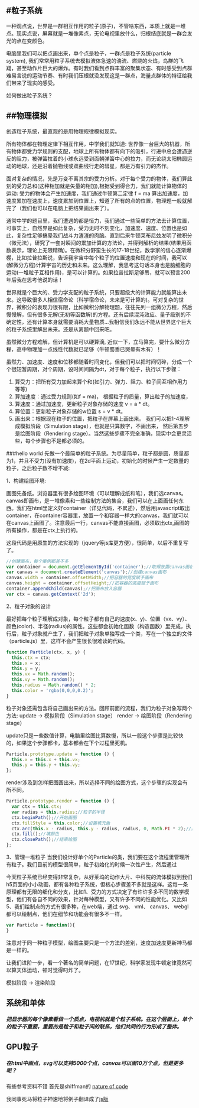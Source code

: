 #粒子系统
---------------------------------
一种观点说，世界是一群相互作用的粒子(原子)，不管啥东西，本质上就是一堆点。现实点说，屏幕就是一堆像素点，无论电视里放什么，归根结底就是一群会发光的点在变颜色。

电脑里我们可以把点画出来，单个点是粒子，一群点是粒子系统(particle system), 我们常常用粒子系统去模拟液体急速的湍流、燃烧的火焰，鸟群的飞翔，甚至动作片巨大的爆炸。有时我们看到点群丰富的聚集状态、有时感受到点群难易言说的运动节奏、有时我们压根就没发现这是一群点，海量点群体的特征给我们带来了现实的感受。

如何做出粒子系统？

##物理模拟
---------------------------------
创造粒子系统，最直观的是用物理规律模拟现实。

所有物体都在物理定律下相互作用，中学我们就知道: 世界像一台巨大的机器，所有物体都受力学规则的支配，地球上所有物体都有向下的吸引，行进中总会遭遇逆反的阻力，被弹簧拉着的小球永远受到面朝弹簧中心的拉力，而无论绕太阳椭圆运动的地球，还是沿着抛物线或双曲线行走的彗星，都是万有引力的杰作。

面对复杂的情况，先是万变不离其宗的受力分析。对于每个受力的物体，我们算此刻的受力总和(这种相加就是矢量的相加),根据受到得合力，我们就能计算物体的运动:
受力的物体会产生加速度，我们通过牛顿第二定律 f = ma 算出加速度，加速度累加在速度上，速度累加到位置上，知道了所有的点的位置，物理题一般就解完了（我们也可以在电脑上把结果画出来了）。

通常中学的题目里，我们遭遇的都是恒力，我们通过一些简单的方法去计算位置，可事实上，自然界是如此复杂，受力无时不刻变化，加速度、速度、位置也是如此，复杂性足够搞晕我们战斗力渣渣的肉脑。直到后来牛顿莱布尼兹发明了微积分（微元法），研究了一套对瞬间的累加计算的方法论，并得到解析的结果(结果用函数表示，理论上无限精确)。在微积分野蛮生长的17-18世纪，数学家的信心逐渐爆棚，比如拉普拉斯说，告诉我宇宙中每个粒子的位置速度和现在的时间，我可以(解微分方程)计算宇宙的历史和未来。这么理解，我思考这句话本身也是脑细胞的运动(一堆粒子互相作用)，是可以计算的。如果拉普拉斯足够吊，就可以预言200年后我在思考他说的话！

<!-- 拉普拉斯的话导致很多人相信宿命论，反正粒子的运动确定，物理定律确定，未来是确定的，这就是著名的。有许多方式驳斥拉普拉斯，除了混沌和不确定性原理，计算本身还必须靠物质，计算机的计算力能足以算准组成自己的原子的运动嘛？ -->

世界就是个巨大的、受力学支配的粒子系统，只要超级大的计算能力就能算出未来。这导致很多人相信宿命论（科学宿命论，未来是可计算的)。可对复杂的世界，微积分的表现力很有限，比如微积分解物理题，往往先列一组微分方程，然后慢慢解，但有很多无解(无初等函数解)的方程。还有后续混沌效应、量子级别的不确定性，还有计算本身就需要消耗大量物质...我相信我们永远不能从世界这个巨大的粒子系统里解出未来。还是从离题中回来吧。

虽然微分方程难解，但计算机是可以硬算滴, 近似一下，立马算完，要什么微分方程，高中物理加一点线性代数就已足够（牛顿蜀黍已哭晕有木有）！

虽然力、加速度、速度和位移都随着时间变化，但我们可以把时间切碎，分成一个个很短暂周期，对个周期，设时间间隔为dt，对于每个粒子，执行以下步骤：

1. 算受力：把所有受力加起来算个和(如引力、弹力、阻力、粒子间互相作用力等等)
2. 算加速度：通过受力规则(如f = ma)， 根据粒子的质量，算出粒子的加速度，
3. 算速度：通过加速度，更新粒子对象存储的速度 v = a * dt。
4. 算位置：更新粒子对象存储的w位置 s = v * dt。
5. 画出来：根据现在粒子的位置，把粒子在屏幕上画出来。
我们可以把1-4理解成模拟阶段（Simulation stage），也就是只算数字，不画出来， 然后第五步是绘图阶段（Rendering stage）。当然这些步骤不完全准确，现实中会更灵活些，每个步骤也不是都必须的。

###hello world
先做一个最简单的粒子系统。为尽量简单，粒子都是圆，质量都为1，并且不受力(没有加速度)，在2d平面上运动，初始化的时候产生一定数量的粒子，之后粒子数不增不减:

1、构建绘图环境:

画图先备纸。浏览器里有很多绘图环境（可以理解成纸和笔），我们选canvas。canvas即画布，是一堆像素和一些绘制方法的集合，我们可以在上面画任何东西。我们在html里定义好container（详见代码，不累述），然后用javascript取出container，在container容器里，放置一个和容器一样大的canvas，我们就可以在canvas上画图了。注意最后一行，canvas不能直接画图，必须取出ctx,画图的所有操作，都是在ctx上执行的。

这段代码是用原生的方法实现的（jquery等js库更方便），很简单，以后不重复写了。

```js
//创建画布，每个案例都差不多
var container = document.getElementById('container');//取得放置canvas画板的容器
var canvas = document.createElement('canvas');//创建canvas画布
canvas.width = container.offsetWidth;//把容器的宽度赋予画布
canvas.height = container.offsetHeight;//把容器的高度赋予画布
container.appendChild(canvas);//把画布放入容器
var ctx = canvas.getContext('2d');
```

2、粒子对象的设计

最好把每个粒子理解成对象，每个粒子都有自己的速度(x、y)、位置（vx、vy）、颜色(color)、半径(radius)的属性。这些都会初始化函数（构造函数）里完成，执行后，粒子对象就产生了，我们把粒子对象单独写成一个类，写在一个独立的文件（particle.js）里，这样不会产生很长很难读的代码。

```js
function Particle(ctx, x, y) {
  this.ctx = ctx;
  this.x = x;
  this.y = y;
  this.vx = Math.random();
  this.vy = Math.random();
  this.radius = Math.random() * 2;
  this.color = 'rgba(0,0,0,0.2)';
}
```

粒子对象还需包含将自己画出来的方法。回顾前面的流程，我们为粒子对象写两个方法:
update -> 模拟阶段（Simulation stage）
render -> 绘图阶段（Rendering stage）

update只是一些数值计算，电脑里绘图比算数慢，所以一般这个步骤是比较快的，如果这个步骤都卡，基本都会在下个过程里死机。
```js
Particle.prototype.update = function () {
  this.x = this.x + this.vx;
  this.y = this.y + this.vy;
};
```
render涉及到怎样把图画出来，所以选择不同的绘图方式，这个步骤的实现会有所不同。
```js
Particle.prototype.render = function () {
  var ctx = this.ctx;
  var radius = this.radius;//粒子的半径
  ctx.beginPath();//开始画图
  ctx.fillStyle = this.color;//设置填充色
  ctx.arc(this.x - radius, this.y - radius, radius, 0, Math.PI * 2);//画一个圆形
  ctx.fill();//填颜色
  ctx.closePath();//结束绘图
};
```

3、管理一堆粒子
当我们设计好单个的Particle的类，我们要在这个流程里管理所有粒子。我们目前的模型很简单，粒子初始化的时候一次性产生，然后通过

今天粒子系统已经变得非常复杂，从好莱坞的动作大片、中科院的流体模拟到我们h5页面的小小动画，都有各种粒子系统，但核心步骤差不多就是这样。这每一条原理都有无限的细化和分支，比如1、受力的方式决定了有许许多多不同的数学模型，他们有各自不同的效果，针对每种模型，又有许多不同的性能优化。又比如5、我们绘制点的方式有很多种，在web端，通过 svg、 vml、 canvas、 webgl都可以绘制点，他们在细节和功能会有很多不一样。


```js
var Particle = function(){
}
```

注意对于同一种粒子模型，绘图主要只是一个方法的差别，速度加速度更新神马都是一样的。


让我们进阶一步，看一个著名的简单问题，在17世纪，科学家发现牛顿定律竟然可以算天体运动，顿时觉得叼炸了。

模拟阶段 -> 渲染阶段
## 系统和单体
##### 把显示器的每个像素看做一个质点，电视机就是个粒子系统。在这个层面上，单个的粒子不重要，重要的是粒子和粒子间的联系，他们共同的行为形成了整体。
## GPU粒子
##### 在html中画点，svg可以支持5000个点，canvas可以画10万个点，但是更多呢？

有些参考资料不错
首先是shiffman的 [nature of code](http://natureofcode.com/)

我同事死马将粒子神速地将例子翻译成了[js版](https://github.com/dead-horse/the-nature-of-code-raphael)
